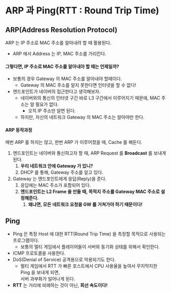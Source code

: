 # ARP 과 Ping(RTT : Round Trip Time)

## ARP(Address Resolution Protocol)

ARP 는 IP 주소로 MAC 주소를 알아내려 할 때 활용된다.

* ARP 에서 Address 는 IP, MAC 주소를 가리킨다.

#### 그렇다면, IP 주소로 MAC 주소를 알아내야 할 때는 언제일까?

* 보통의 경우 Gateway 의 MAC 주소를 알아내야 할때이다.
  * Gateway 의 MAC 주소를 알지 못한다면 인터넷을 할 수 없다!
* 엔드포인트가 네이버의 접근한다고 생각해보자.
  * 네이버와의 통신의 인터넷 구간 바로 L3 구간에서 이루어지기 때문에, MAC 주소는 알 필요가 없다.
    * 오직 IP 주소만 알면 된다.
  * 하지만, 자신의 네트워크 Gateway 의 MAC 주소는 알아야만 한다.

#### ARP 동작과정

매번 ARP 를 하지는 않고, 한번 ARP 가 이루어졌을 때, Cache 를 해둔다.

1. 엔드포인트는 네이버와 통신하고자 할 때, ARP Request 를 **Broadcast** 를 보내게 된다.
   1. **우리 네트워크 안에 Gateway 가 있니?**
   2. DHCP 를 통해, Gateway 주소를 알고 있다.
2. Gateway 는 엔드포인트에게 응답(Reply)을 준다.
   1. 응답에는 MAC 주소가 포함되어 있다.
   2. **엔드포인트는 L2 Frame 을 만들 때, 목적지 주소를 Gateway MAC 주소로 설정해준다.**
      1. **왜냐면, 모든 네트워크 요청을 GW 를 거쳐가야 하기 때문이다!**

## Ping

* Ping 은 특정 Host 에 대한 RTT(Round Trip Time) 을 측정할 목적으로 사용되는 프로그램이다.
  * 보통의 멀티 게임에서 플레이어들이 서버와 동기화 상태를 위해서 확인한다.
* ICMP 프로토콜을 사용한다.
* DoS(Denial of Service) 공격용으로 악용되기도 한다.
  * 멀티 게임에서 RTT 가 빠른 호스트에서 CPU 사용율을 높여서 무지막지한 Ping 을 보내게 되면, \
    서버 과부화가 일어나게 된다.
* **RTT** 는 거리에 비례하는 것이 아닌, **회선 속도이다!**
